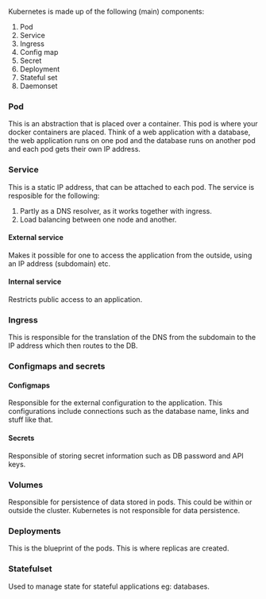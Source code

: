 Kubernetes is made up of the following (main) components:
1. Pod 
2. Service
3. Ingress
4. Config map
5. Secret
6. Deployment
7. Stateful set
8. Daemonset

### Pod
This is an abstraction that is placed over a container. This pod is where your docker containers are placed. Think of a web application with a database, the web application runs on one pod and the database runs on another pod and each pod gets their own IP address.
### Service
This is a static IP address, that can be attached to each pod. The service is resposible for the following:
1. Partly as a DNS resolver, as it works together with ingress.
2. Load balancing between one node and another.
#### External service
Makes it possible for one to access the application from the outside, using an IP address (subdomain) etc. 
#### Internal service
Restricts public access to an application.
### Ingress
This is responsible for the translation of the DNS from the subdomain to the IP address which then routes to the DB.
### Configmaps and secrets
#### Configmaps
Responsible for the external configuration to the application. This configurations include connections such as the database name, links and stuff like that.
#### Secrets
Responsible of storing secret information such as DB password and API keys. 
### Volumes
Responsible for persistence of data stored in pods. This could be within or outside the cluster.  Kubernetes is not responsible for data persistence.
### Deployments
This is the blueprint of the pods. This is where replicas are created.
### Statefulset
Used to manage state for stateful applications eg: databases.